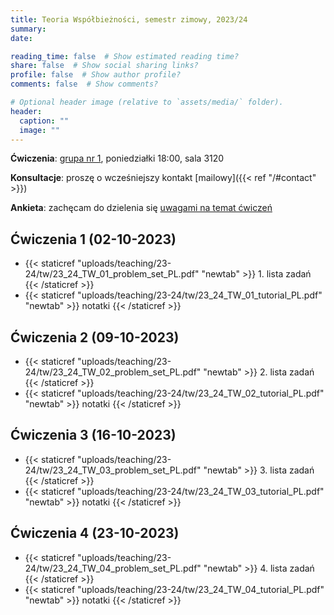 ```yaml
---
title: Teoria Współbieżności, semestr zimowy, 2023/24
summary: 
date: 

reading_time: false  # Show estimated reading time?
share: false  # Show social sharing links?
profile: false  # Show author profile?
comments: false  # Show comments?

# Optional header image (relative to `assets/media/` folder).
header:
  caption: ""
  image: ""
---
```


**Ćwiczenia**: [grupa nr 1](https://usosweb.mimuw.edu.pl/kontroler.php?_action=katalog2/przedmioty/pokazZajecia&zaj_cyk_id=516447&gr_nr=1), poniedziałki 18:00, sala 3120

**Konsultacje**: proszę o wcześniejszy kontakt [mailowy]({{< ref "/#contact" >}})

**Ankieta**: zachęcam do dzielenia się [uwagami na temat ćwiczeń](https://docs.google.com/forms/d/e/1FAIpQLScaqiYkh-GS0lj4pHxttyxpQ7ta6_YGAVjzkpyMwAXJHhmalQ/viewform?usp=sf_link)

## Ćwiczenia 1 (02-10-2023)
- {{< staticref "uploads/teaching/23-24/tw/23_24_TW_01_problem_set_PL.pdf" "newtab" >}} 1. lista zadań {{< /staticref >}}
- {{< staticref "uploads/teaching/23-24/tw/23_24_TW_01_tutorial_PL.pdf" "newtab" >}} notatki {{< /staticref >}}

## Ćwiczenia 2 (09-10-2023)
- {{< staticref "uploads/teaching/23-24/tw/23_24_TW_02_problem_set_PL.pdf" "newtab" >}} 2. lista zadań {{< /staticref >}}
- {{< staticref "uploads/teaching/23-24/tw/23_24_TW_02_tutorial_PL.pdf" "newtab" >}} notatki {{< /staticref >}}

## Ćwiczenia 3 (16-10-2023)
- {{< staticref "uploads/teaching/23-24/tw/23_24_TW_03_problem_set_PL.pdf" "newtab" >}} 3. lista zadań {{< /staticref >}}
- {{< staticref "uploads/teaching/23-24/tw/23_24_TW_03_tutorial_PL.pdf" "newtab" >}} notatki {{< /staticref >}}

## Ćwiczenia 4 (23-10-2023)
- {{< staticref "uploads/teaching/23-24/tw/23_24_TW_04_problem_set_PL.pdf" "newtab" >}} 4. lista zadań {{< /staticref >}}
- {{< staticref "uploads/teaching/23-24/tw/23_24_TW_04_tutorial_PL.pdf" "newtab" >}} notatki {{< /staticref >}}
